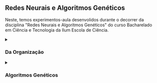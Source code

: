 ## Redes Neurais e Algoritmos Genéticos

Neste, temos experimentos-aula desenvolidos durante o decorrer da disciplina "Redes Neurais e Algoritmos Genéticos" do curso Bacharelado em Ciência e Tecnologia da Ilum Escola de Ciência.


<details><summary><h3>Da Organização</h3></summary>
  
  <br>
    
    O presente repositório está organizado em duas partes principais: 'AlgoritmosGeneticos' e 'RedesNeurais'. Estas pastas representam o tipo de conteúdo abordado ao decorrer da disciplina. Dentro delas, encontrarão exeperimentos numerados. Dirigir-se à aba desejada para mais informações sobre os mesmos.
    
</details>

<details><summary><h3>Algoritmos Genéticos</h3></summary>
  
  <br>
    
Nota: Tópico em construção
    
    experimento A.01 - busca aleatoria:
    experimento A.02 - busca aleatoria:
    experimento A.03 - busca aleatoria:
    experimento A.04 - busca aleatoria:
    experimento A.05 - busca aleatoria:
    
    
</details>
